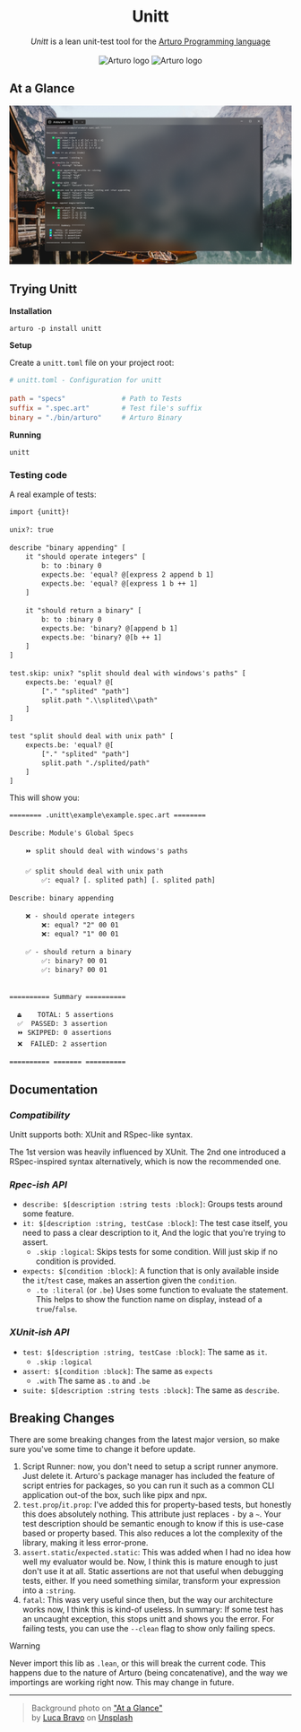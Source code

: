 <h1 align="center">
    Unitt
</h1>

<p align="center">
    <i>Unitt</i> is a lean unit-test tool for the 
    <a href="https://github.com/arturo-lang/arturo/">
        Arturo Programming language
    </a>
    <br><br>
    <img 
        alt="Arturo logo" 
        width="20" 
        src="https://github.com/arturo-lang/arturo/raw/master/docs/images/logo.png#gh-light-mode-only"
    />
    <img 
        alt="Arturo logo" 
        width="20" 
        src="https://github.com/arturo-lang/arturo/raw/master/docs/images/logo-lightgray.png#gh-dark-mode-only" 
    />
</p>

## At a Glance

<p align="center">
<img 
    alt="Running Unitt from terminal (v3)"
    width="720"
    src="./docs/running unitt - v3.png"
/>
</p>

## Trying Unitt

**Installation**

```
arturo -p install unitt
```

**Setup**

Create a `unitt.toml` file on your project root:

```toml
# unitt.toml - Configuration for unitt

path = "specs"              # Path to Tests
suffix = ".spec.art"        # Test file's suffix
binary = "./bin/arturo"     # Arturo Binary
```

**Running**

```
unitt
```

### Testing code

A real example of tests:

```art
import {unitt}!

unix?: true

describe "binary appending" [
    it "should operate integers" [
        b: to :binary 0
        expects.be: 'equal? @[express 2 append b 1]
        expects.be: 'equal? @[express 1 b ++ 1]
    ]

    it "should return a binary" [
        b: to :binary 0
        expects.be: 'binary? @[append b 1]
        expects.be: 'binary? @[b ++ 1]
    ]
]

test.skip: unix? "split should deal with windows's paths" [
    expects.be: 'equal? @[
        ["." "splited" "path"]
        split.path ".\\splited\\path"
    ]
]

test "split should deal with unix path" [
    expects.be: 'equal? @[
        ["." "splited" "path"] 
        split.path "./splited/path"
    ]
]
```

This will show you:

```
======== .unitt\example\example.spec.art ========

Describe: Module's Global Specs

    ⏩ split should deal with windows's paths

    ✅ split should deal with unix path
        ✅: equal? [. splited path] [. splited path]

Describe: binary appending

    ❌ - should operate integers
        ❌: equal? "2" 00 01
        ❌: equal? "1" 00 01

    ✅ - should return a binary
        ✅: binary? 00 01
        ✅: binary? 00 01


========== Summary ==========

  ⏏️    TOTAL: 5 assertions
  ✅  PASSED: 3 assertion
  ⏩ SKIPPED: 0 assertions
  ❌  FAILED: 2 assertion

========== ======= ==========
```

## Documentation

### *Compatibility*

Unitt supports both: XUnit and RSpec-like syntax.

The 1st version was heavily influenced by XUnit.
The 2nd one introduced a RSpec-inspired syntax alternatively, which is now the recommended one.

### *Rpec-ish API*

- `describe: $[description :string tests :block]`:
    Groups tests around some feature.
- `it: $[description :string, testCase :block]`:
    The test case itself, you need to pass a clear description to it,
    And the logic that you're trying to assert.
    - `.skip :logical`:
        Skips tests for some condition. 
        Will just skip if no condition is provided.
- `expects: $[condition :block]`:
    A function that is only available inside the `it`/`test` case,
    makes an assertion given the `condition`.
    - `.to :literal` (or `.be`)
        Uses some function to evaluate the statement.
        This helps to show the function name on display, 
        instead of a `true`/`false`.

### *XUnit-ish API*

- `test: $[description :string, testCase :block]`:
    The same as `it`. 
    - `.skip :logical`
- `assert: $[condition :block]`:
    The same as `expects`
    - `.with`
        The same as `.to` and `.be`
- `suite: $[description :string tests :block]`:
    The same as `describe`.


## Breaking Changes

There are some breaking changes from the latest major version, so make sure you've some time to change it before update.

1. Script Runner: now, you don't need to setup a script runner anymore. Just delete it. Arturo's package manager has included the feature of script entries for packages, so you can run it such as a common CLI application out-of the box, such like pipx and npx.
2. `test.prop`/`it.prop`: I've added this for property-based tests, but honestly this does absolutely nothing. This attribute just replaces `-` by a `~`. Your test description should be semantic enough to know if this is use-case based or property based. This also reduces a lot the complexity of the library, making it less error-prone.
3. `assert.static`/`expected.static`: This was added when I had no idea how well my evaluator would be. Now, I think this is mature enough to just don't use it at all. Static assertions are not that useful when debugging tests, either. If you need something similar, transform your expression into a `:string`.
4. `fatal`: This was very useful since then, but the way our architecture works now, I think this is kind-of useless. In summary: If some test has an uncaught exception, this stops unitt and shows you the error. For failing tests, you can use the `--clean` flag to show only failing specs.


> [!WARNING]
> Never import this lib as `.lean`, or this will break the current code.
> This happens due to the nature of Arturo (being concatenative), 
> and the way we importings are working right now.
> This may change in future.

---

> Background photo on ["At a Glance"](#at-a-glance)  
> by [Luca Bravo](https://unsplash.com/@lucabravo?utm_content=creditCopyText&utm_medium=referral&utm_source=unsplash) 
> on [Unsplash](https://unsplash.com/photos/boat-docked-near-house-VowIFDxogG4?utm_content=creditCopyText&utm_medium=referral&utm_source=unsplash)
